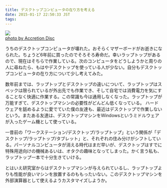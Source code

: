 ```yaml
---
title: デスクトップコンピュータの在り方を考える
date: 2015-01-17 22:50:33 JST
tags: 
---
```


[![](http://farm1.staticflickr.com/205/493303882_b1d4f47b33.jpg)](http://www.flickr.com/photos/23642145@N00/493303882)  
[photo by Accretion Disc](http://www.flickr.com/photos/23642145@N00/493303882)

うちのデスクトップコンピュータが壊れた。おそらくマザーボードがお逝きになられた。ちょうど6年前に買ったのでそろそろ寿命だ。幸いラップトップがあるので、現在はそちらで作業している。次のコンピュータをどうしようかと周りの人に尋ねたら、もはやデスクトップを使っている人が少ない。自分もデスクトップコンピュータの在り方について少し考えてみた。

数年前までは、ラップトップとデスクトップの違いについて、ラップトップはスペックは限られているが外出先でも作業でき、そして自宅では消費電力を気にすることなく快適に作業する。この常識も今は通用しなくなった。ラップトップが万能すぎて、デスクトップマシンの必要性がどんどん低くなっている。
ハードウェアを舐めるように愛でていた僕の友達も、最近はデスクトップで作業しないという。またある友達は、デスクトップマシンをWindowsというミドルウェアが入ったゲーム機として使っている。

一昔前の「ワークステーション/デスクトップ/ラップトップ」という関係が「デスクトップ/ラップトップ/タブレット」と、それぞれの住み分けがシフトしている。パーソナルコンピュータが消える時代はまだ早いが、デスクトップはすでに特殊用途向けの機械あるいは、オタクの趣味となってしまった。かく言う私も、ラップトップ一本で十分生きていける。

とはいえ研究室からはデスクトップマシンが与えられているし、ラップトップよりも性能が良いマシンを放置するのももったいない。このデスクトップマシンを外部演算器として使えるようカスタマイズしようか。


